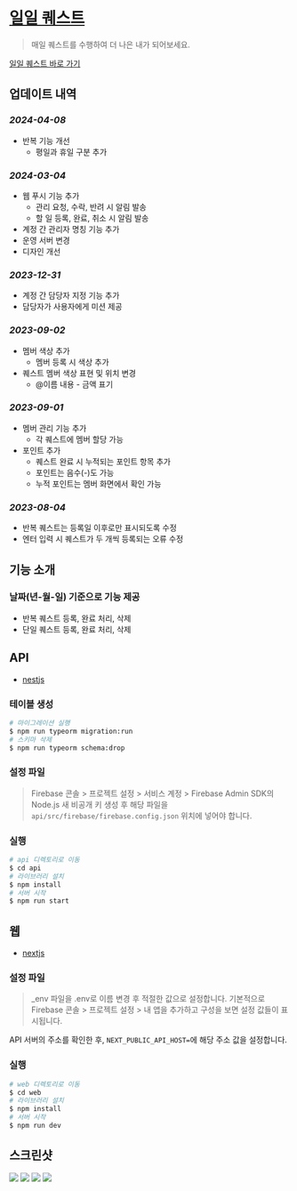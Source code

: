 # [일일 퀘스트](https://d-q.duckdns.org)

> 매일 퀘스트를 수행하여 더 나은 내가 되어보세요.

[일일 퀘스트 바로 가기](https://d-q.duckdns.org)

## 업데이트 내역

### *2024-04-08*
- 반복 기능 개선
  + 평일과 휴일 구분 추가

### *2024-03-04*
- 웹 푸시 기능 추가
  + 관리 요청, 수락, 반려 시 알림 발송
  + 할 일 등록, 완료, 취소 시 알림 발송
- 계정 간 관리자 명칭 기능 추가
- 운영 서버 변경
- 디자인 개선

### *2023-12-31*
- 계정 간 담당자 지정 기능 추가
- 담당자가 사용자에게 미션 제공

### *2023-09-02*
- 멤버 색상 추가
  + 멤버 등록 시 색상 추가
- 퀘스트 멤버 색상 표현 및 위치 변경
  + @이름 내용 - 금액 표기

### *2023-09-01*
- 멤버 관리 기능 추가
  + 각 퀘스트에 멤버 할당 가능
- 포인트 추가
  + 퀘스트 완료 시 누적되는 포인트 항목 추가
  + 포인트는 음수(-)도 가능
  + 누적 포인트는 멤버 화면에서 확인 가능

### *2023-08-04*
- 반복 퀘스트는 등록일 이후로만 표시되도록 수정
- 엔터 입력 시 퀘스트가 두 개씩 등록되는 오류 수정

## 기능 소개

### 날짜(년-월-일) 기준으로 기능 제공

- 반복 퀘스트 등록, 완료 처리, 삭제
- 단일 퀘스트 등록, 완료 처리, 삭제

## API

- [nestjs](https://nestjs.com/)

### 테이블 생성

```bash
# 마이그레이션 실행
$ npm run typeorm migration:run
# 스키마 삭제
$ npm run typeorm schema:drop
```

### 설정 파일

> Firebase 콘솔 > 프로젝트 설정 > 서비스 계정 > Firebase Admin SDK의 Node.js 새 비공개 키 생성 후 해당 파일을 `api/src/firebase/firebase.config.json` 위치에 넣어야 합니다.

### 실행

```bash
# api 디렉토리로 이동
$ cd api
# 라이브러리 설치
$ npm install
# 서버 시작
$ npm run start
```

## 웹

- [nextjs](https://nextjs.org/)

### 설정 파일

> _env 파일을 .env로 이름 변경 후 적절한 값으로 설정합니다. 기본적으로 Firebase 콘솔 > 프로젝트 설정 > 내 앱을 추가하고 구성을 보면 설정 값들이 표시됩니다.

API 서버의 주소를 확인한 후, `NEXT_PUBLIC_API_HOST=`에 해당 주소 값을 설정합니다.

### 실행

```bash
# web 디렉토리로 이동
$ cd web
# 라이브러리 설치
$ npm install
# 서버 시작
$ npm run dev
```

## 스크린샷

![](/screenshot/todo.png)
![](/screenshot/member.png)
![](/screenshot/manager.png)
![](/screenshot/push.jpg)

